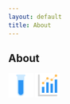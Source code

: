 ```yaml
---
layout: default
title: About
---
```


## About

<img src="images/test-tube.png" width="50">

<img src="images/statistics-graph.png" width="50">

